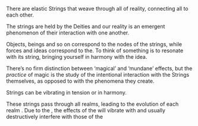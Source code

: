 There are elastic Strings that weave through all of reality, connecting all to each other. 

The strings are held by the Deities and our reality is an emergent phenomenon of their interaction with one another. 

Objects, beings and so on correspond to the nodes of the strings, while forces and ideas correspond to the. To think of something is to resonate with its string, bringing yourself in harmony with the idea.

There’s no firm distinction between ‘magical’ and ‘mundane’ effects, but the *practice* of magic is the study of the intentional interaction with the Strings themselves, as opposed to with the phenomena they create.

Strings can be vibrating in tension or in harmony. 

These strings pass through all realms, leading to the evolution of each realm . Due to the , the effects of the will vibrate with and usually destructively interfere with those of the 